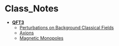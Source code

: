 <!-- generated by markdown-notes-tree -->

# Class_Notes

<!-- optional markdown-notes-tree directory description starts here -->

<!-- optional markdown-notes-tree directory description ends here -->

- [**QFT3**](QFT3)
    - [Perturbations on Background Classical Fields](QFT3/Anomalies.md)
    - [Axions](QFT3/Axions.md)
    - [Magnetic Monopoles](QFT3/Monopoles.md)
